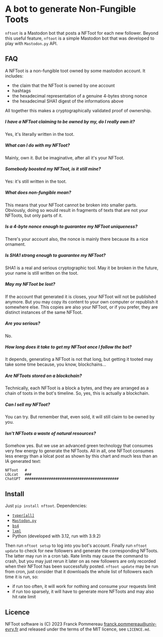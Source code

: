 # A bot to generate Non-Fungible Toots

`nftoot` is a Mastodon bot that posts a NFToot for each new follower.
Beyond this useful feature, `nftoot` is a simple Mastodon bot that was developed to play with `Mastodon.py` API.

## FAQ

A NFToot is a non-fungible toot owned by some mastodon account.
It includes:
 - the claim that the NFToot is owned by one account
 - hashtags
 - the hexadecimal representation of a genuine 4-bytes strong nonce
 - the hexadecimal SHA1 digest of the informations above

All together this makes a cryptographically validated proof of ownership.

##### I have a NFToot claiming to be owned by my, do I really own it?

Yes, it's literally written in the toot.

##### What can I do with my NFToot?
 
Mainly, own it.
But be imaginative, after all it's your NFToot.

##### Somebody boosted my NFToot, is it still mine?
  
Yes: it's still written in the toot.

##### What does non-fungible mean?

This means that your NFToot cannot be broken into smaller parts.
Obviously, doing so would result in fragments of texts that are not your NFToots, but only parts of it.

##### Is a 4-byte nonce enough to guarantee my NFToot uniqueness?

There's your account also, the nonce is mainly there because its a nice ornament.

##### Is SHA1 strong enough to guarantee my NFToot?

SHA1 is a real and serious cryptographic tool.
May it be broken in the future, your name is still written on the toot.

##### May my NFToot be lost?

If the account that generated it is closes, your NFToot will not be published anymore.
But you may copy its content to your own computer or republish it somewhere else.
This copies are also your NFToot, or if you prefer, they are distinct instances of the same NFToot.

##### Are you serious?

No.

##### How long does it take to get my NFToot once I follow the bot?

It depends, generating a NFToot is not that long, but getting it tooted may take some time because, you know, blockchains...

##### Are NFToots stored on a blockchain?

Technically, each NFToot is a block a bytes, and they are arranged as a chain of toots in the bot's timeline.
So, yes, this is actually a blockchain.

##### Can I sell my NFToot?

You can try.
But remember that, even sold, it will still claim to be owned by you.

##### Isn't NFToots a waste of natural resources?

Somehow yes.
But we use an advanced green technology that consumes very few energy to generate the NFToots.
All in all, one NFToot consumes less energy than a lolcat post as shown by this chart and much less than an IA generated text:

```
NFToot   #
LOLcat   ###
ChatGPT  ###########################################
```

## Install

Just `pip install nftoot`.
Dependencies:
 - [`typer[all]`](https://typer.tiangolo.com/)
 - [`Mastodon.py`](https://github.com/halcy/Mastodon.py)
 - [`bs4`](https://www.crummy.com/software/BeautifulSoup/)
 - [`lxml`](https://lxml.de/)
 - Python (developed with 3.12, run with 3.9.2)

Then run `nftoot setup` to log into you bot's account.
Finally run `nftoot update` to check for new followers and generate the corresponding NFToots.
The latter may run in a cron tab.
Rate limits may cause the command to crash, but you may just rerun it later on as new followers are only recorded when their NFToot has been successfully posted.
`nftoot update` may be run from cron, just consider that it downloads the whole list of followers each time it is run, so:
 - if run too often, it will work for nothing and consume your requests limit
 - if run too sparsely, it will have to generate more NFToots and may also hit rate limit

## Licence

NFToot software is (C) 2023 Franck Pommereau <franck.pommereau@univ-evry.fr> and released under the terms of the MIT licence, see `LICENCE.md`.
